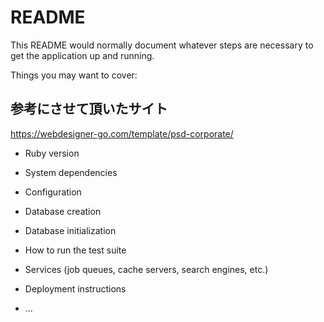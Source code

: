 # README
This README would normally document whatever steps are necessary to get the
application up and running.

Things you may want to cover:


## 参考にさせて頂いたサイト
https://webdesigner-go.com/template/psd-corporate/

* Ruby version

* System dependencies

* Configuration

* Database creation

* Database initialization

* How to run the test suite

* Services (job queues, cache servers, search engines, etc.)

* Deployment instructions

* ...
